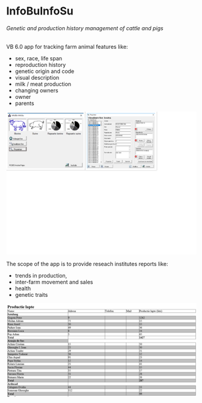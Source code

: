 # InfoBuInfoSu

###### Genetic and production history management of cattle and pigs

VB 6.0 app for tracking farm animal features like:
* sex, race, life span
* reproduction history
* genetic origin and code
* visual description
* milk / meat production
* changing owners
* owner
* parents

![alt text](https://raw.githubusercontent.com/andyfe76/InfoBuInfoSu/master/doc/interface.png)

The scope of the app is to provide reseach institutes reports like:
* trends in production, 
* inter-farm movement and sales
* health
* genetic traits

![alt text](https://raw.githubusercontent.com/andyfe76/InfoBuInfoSu/master/doc/reporting.png)

